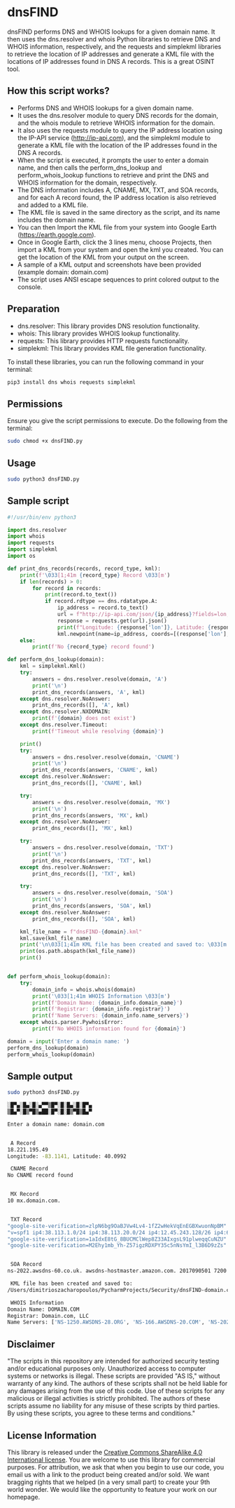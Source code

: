 # dnsFIND
dnsFIND performs DNS and WHOIS lookups for a given domain name. It then uses the dns.resolver and whois Python libraries to retrieve DNS and WHOIS information, respectively, and the requests and simplekml libraries to retrieve the location of IP addresses and generate a KML file with the locations of IP addresses found in DNS A records. This is a great OSINT tool.


## How this script works?

- Performs DNS and WHOIS lookups for a given domain name.
- It uses the dns.resolver module to query DNS records for the domain, and the whois module to retrieve WHOIS information for the domain.
- It also uses the requests module to query the IP address location using the IP-API service (http://ip-api.com), and the simplekml module to generate a KML file with the location of the IP addresses found in the DNS A records.
- When the script is executed, it prompts the user to enter a domain name, and then calls the perform_dns_lookup and perform_whois_lookup functions to retrieve and print the DNS and WHOIS information for the domain, respectively.
- The DNS information includes A, CNAME, MX, TXT, and SOA records, and for each A record found, the IP address location is also retrieved and added to a KML file.
- The KML file is saved in the same directory as the script, and its name includes the domain name.
- You can then Import the KML file from your system into Google Earth (https://earth.google.com).
- Once in Google Earth, click the 3 lines menu, choose Projects, then import a KML from your system and open the kml you created. You can get the location of the KML from your output on the screen.
- A sample of a KML output and screenshots have been provided (example domain: domain.com)
- The script uses ANSI escape sequences to print colored output to the console.

## Preparation

- dns.resolver: This library provides DNS resolution functionality.
- whois: This library provides WHOIS lookup functionality.
- requests: This library provides HTTP requests functionality.
- simplekml: This library provides KML file generation functionality.

To install these libraries, you can run the following command in your terminal:
```bash
pip3 install dns whois requests simplekml
```

## Permissions

Ensure you give the script permissions to execute. Do the following from the terminal:
```bash
sudo chmod +x dnsFIND.py
```

## Usage
```bash
sudo python3 dnsFIND.py
```

## Sample script
```python
#!/usr/bin/env python3

import dns.resolver
import whois
import requests
import simplekml
import os

def print_dns_records(records, record_type, kml):
    print(f'\033[1;41m {record_type} Record \033[m')
    if len(records) > 0:
        for record in records:
            print(record.to_text())
            if record.rdtype == dns.rdatatype.A:
                ip_address = record.to_text()
                url = f"http://ip-api.com/json/{ip_address}?fields=lon,lat"
                response = requests.get(url).json()
                print(f"Longitude: {response['lon']}, Latitude: {response['lat']}")
                kml.newpoint(name=ip_address, coords=[(response['lon'], response['lat'])])
    else:
        print(f'No {record_type} record found')

def perform_dns_lookup(domain):
    kml = simplekml.Kml()
    try:
        answers = dns.resolver.resolve(domain, 'A')
        print('\n')
        print_dns_records(answers, 'A', kml)
    except dns.resolver.NoAnswer:
        print_dns_records([], 'A', kml)
    except dns.resolver.NXDOMAIN:
        print(f'{domain} does not exist')
    except dns.resolver.Timeout:
        print(f'Timeout while resolving {domain}')

    print()
    try:
        answers = dns.resolver.resolve(domain, 'CNAME')
        print('\n')
        print_dns_records(answers, 'CNAME', kml)
    except dns.resolver.NoAnswer:
        print_dns_records([], 'CNAME', kml)

    try:
        answers = dns.resolver.resolve(domain, 'MX')
        print('\n')
        print_dns_records(answers, 'MX', kml)
    except dns.resolver.NoAnswer:
        print_dns_records([], 'MX', kml)

    try:
        answers = dns.resolver.resolve(domain, 'TXT')
        print('\n')
        print_dns_records(answers, 'TXT', kml)
    except dns.resolver.NoAnswer:
        print_dns_records([], 'TXT', kml)

    try:
        answers = dns.resolver.resolve(domain, 'SOA')
        print('\n')
        print_dns_records(answers, 'SOA', kml)
    except dns.resolver.NoAnswer:
        print_dns_records([], 'SOA', kml)

    kml_file_name = f"dnsFIND-{domain}.kml"
    kml.save(kml_file_name)
    print('\n\033[1;41m KML file has been created and saved to: \033[m')
    print(os.path.abspath(kml_file_name))
    print()


def perform_whois_lookup(domain):
    try:
        domain_info = whois.whois(domain)
        print('\033[1;41m WHOIS Information \033[m')
        print(f'Domain Name: {domain_info.domain_name}')
        print(f'Registrar: {domain_info.registrar}')
        print(f'Name Servers: {domain_info.name_servers}')
    except whois.parser.PywhoisError:
        print(f'No WHOIS information found for {domain}')

domain = input('Enter a domain name: ')
perform_dns_lookup(domain)
perform_whois_lookup(domain)
```

## Sample output
```bash
sudo python3 dnsFIND.py

░█▀▄░█▄░█░▄▀▀▒█▀░█░█▄░█░█▀▄
▒█▄▀░█▒▀█▒▄██░█▀░█░█▒▀█▒█▄▀

Enter a domain name: domain.com


 A Record
18.221.195.49
Longitude: -83.1141, Latitude: 40.0992

 CNAME Record
No CNAME record found


 MX Record
10 mx.domain.com.


 TXT Record
"google-site-verification=zlpN6bg9OaBJVw4Lv4-1fZ2wHekVqEnEGBXwuonNpBM"
"v=spf1 ip4:38.113.1.0/24 ip4:38.113.20.0/24 ip4:12.45.243.128/26 ip4:65.254.224.0/19 include:_spf.google.com include:_spf.qualtrics.com -all"
"google-site-verification=1aIdxE8tG_8BUCMClWep8Z33AIxgsL91plweqqCuNZU"
"google-site-verification=M2Ehy1mb_Yh-Z57igzRDXPY35c5nNsYmI_l3B6D9zZs"


 SOA Record
ns-2022.awsdns-60.co.uk. awsdns-hostmaster.amazon.com. 2017090501 7200 900 1209600 86400

 KML file has been created and saved to:
/Users/dimitrioszacharopoulos/PycharmProjects/Security/dnsFIND-domain.com.kml

 WHOIS Information
Domain Name: DOMAIN.COM
Registrar: Domain.com, LLC
Name Servers: ['NS-1250.AWSDNS-28.ORG', 'NS-166.AWSDNS-20.COM', 'NS-2022.AWSDNS-60.CO.UK', 'NS-683.AWSDNS-21.NET', 'ns-166.awsdns-20.com', 'ns-683.awsdns-21.net', 'ns-1250.awsdns-28.org', 'ns-2022.awsdns-60.co.uk']
```

## Disclaimer
"The scripts in this repository are intended for authorized security testing and/or educational purposes only. Unauthorized access to computer systems or networks is illegal. These scripts are provided "AS IS," without warranty of any kind. The authors of these scripts shall not be held liable for any damages arising from the use of this code. Use of these scripts for any malicious or illegal activities is strictly prohibited. The authors of these scripts assume no liability for any misuse of these scripts by third parties. By using these scripts, you agree to these terms and conditions."

## License Information

This library is released under the [Creative Commons ShareAlike 4.0 International license](https://creativecommons.org/licenses/by-sa/4.0/). You are welcome to use this library for commercial purposes. For attribution, we ask that when you begin to use our code, you email us with a link to the product being created and/or sold. We want bragging rights that we helped (in a very small part) to create your 9th world wonder. We would like the opportunity to feature your work on our homepage.

